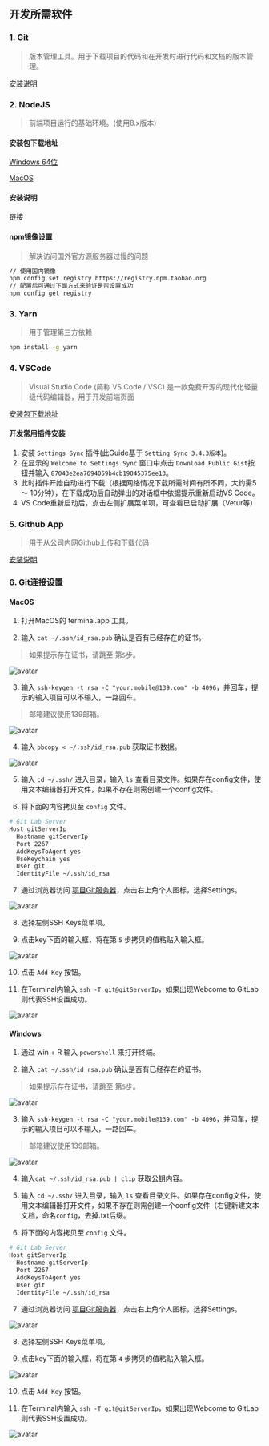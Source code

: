## 开发所需软件

### 1. Git

> 版本管理工具。用于下载项目的代码和在开发时进行代码和文档的版本管理。

  [安装说明](https://git-scm.com/book/zh/v2/%E8%B5%B7%E6%AD%A5-%E5%AE%89%E8%A3%85-Git)

### 2. NodeJS

> 前端项目运行的基础环境。(使用8.x版本)

#### 安装包下载地址

  [Windows 64位](https://nodejs.org/dist/latest-v8.x/node-v8.17.0-x64.msi)
  
  [MacOS](https://nodejs.org/dist/latest-v8.x/node-v8.17.0.pkg)

#### 安装说明
  
  [链接](http://www.runoob.com/nodejs/nodejs-install-setup.html)

#### npm镜像设置

> 解决访问国外官方源服务器过慢的问题

``` bash
// 使用国内镜像
npm config set registry https://registry.npm.taobao.org
// 配置后可通过下面方式来验证是否设置成功
npm config get registry
```

### 3. Yarn

> 用于管理第三方依赖

``` bash
npm install -g yarn
```

### 4. VSCode

> Visual Studio Code (简称 VS Code / VSC) 是一款免费开源的现代化轻量级代码编辑器，用于开发前端页面

  [安装包下载地址](https://code.visualstudio.com/download)
  
#### 开发常用插件安装

  1. 安装 `Settings Sync` 插件(此Guide基于 `Setting Sync 3.4.3版本`)。
  2. 在显示的 `Welcome to Settings Sync` 窗口中点击 `Download Public Gist`按钮并输入 `87043e2ea7694059b4cb19045375ee13`。
  3. 此时插件开始自动进行下载（根据网络情况下载所需时间有所不同，大约需5 ～ 10分钟），在下载成功后自动弹出的对话框中依据提示重新启动VS Code。
  4. VS Code重新启动后，点击左侧扩展菜单项，可查看已启动扩展（Vetur等）

### 5. Github App

> 用于从公司内网Github上传和下载代码

[安装说明](https://w3.ibm.com/help/#/article/github_ent_ibm/github_setup?requestedTopicId=github_ibm)

### 6. Git连接设置

#### MacOS

  1. 打开MacOS的 terminal.app 工具。
  
  2. 输入 `cat ~/.ssh/id_rsa.pub` 确认是否有已经存在的证书。
  > 如果提示存在证书，请跳至 第`5`步。
  
  ![avatar](./images/git-config-3.png)
  
  3. 输入 `ssh-keygen -t rsa -C "your.mobile@139.com" -b 4096`，并回车，提示的输入项目可以不输入，一路回车。
  > 邮箱建议使用139邮箱。
  
  ![avatar](./images/git-config-2.png)
  
  4. 输入 `pbcopy < ~/.ssh/id_rsa.pub` 获取证书数据。
  
  ![avatar](./images/git-config-4.png)
  
  5. 输入 `cd ~/.ssh/` 进入目录，输入 `ls` 查看目录文件。如果存在config文件，使用文本编辑器打开文件，如果不存在则需创建一个config文件。
  
  6. 将下面的内容拷贝至 `config` 文件。
  
  ```bash
  # Git Lab Server 
  Host gitServerIp
    Hostname gitServerIp
    Port 2267
    AddKeysToAgent yes
    UseKeychain yes
    User git
    IdentityFile ~/.ssh/id_rsa
  ```

  7. 通过浏览器访问 [项目Git服务器](http://gitServerIp/)，点击右上角个人图标，选择Settings。
  
  ![avatar](./images/git-config-1.png)
  
  8. 选择左侧SSH Keys菜单项。
  
  9. 点击key下面的输入框，将在第 `5` 步拷贝的值粘贴入输入框。
  
  ![avatar](./images/git-config-5.png)
  
  10. 点击 `Add Key` 按钮。
  
  11. 在Terminal内输入 `ssh -T git@gitServerIp`，如果出现Webcome to GitLab则代表SSH设置成功。
  
  ![avatar](./images/git-config-6.png)
  
#### Windows
  1. 通过 win + R 输入 `powershell` 来打开终端。
  
  2. 输入 `cat ~/.ssh/id_rsa.pub` 确认是否有已经存在的证书。
  > 如果提示存在证书，请跳至 第`5`步。
  
  ![avatar](./images/git-config-3.png)
  
  3. 输入 `ssh-keygen -t rsa -C "your.mobile@139.com" -b 4096`，并回车，提示的输入项目可以不输入，一路回车。
  > 邮箱建议使用139邮箱。
  
  ![avatar](./images/git-config-2.png)
  
  4. 输入`cat ~/.ssh/id_rsa.pub | clip` 获取公钥内容。
  
  5. 输入 `cd ~/.ssh/` 进入目录，输入 `ls` 查看目录文件。如果存在config文件，使用文本编辑器打开文件，如果不存在则需创建一个config文件（右键新建文本文档，命名`config`，去掉.txt后缀。
  
  6. 将下面的内容拷贝至 `config` 文件。
  
  ```bash
  # Git Lab Server
  Host gitServerIp
    Hostname gitServerIp
    Port 2267
    AddKeysToAgent yes
    User git
    IdentityFile ~/.ssh/id_rsa
  ```
  7. 通过浏览器访问 [项目Git服务器](http://gitServerIp/)，点击右上角个人图标，选择Settings。
  
  ![avatar](./images/git-config-1.png)
  
  8. 选择左侧SSH Keys菜单项。
  
  9. 点击key下面的输入框，将在第 `4` 步拷贝的值粘贴入输入框。
  
  ![avatar](./images/git-config-5.png)
  
  10. 点击 `Add Key` 按钮。
  
  11. 在Terminal内输入 `ssh -T git@gitServerIp`，如果出现Webcome to GitLab则代表SSH设置成功。
  
  ![avatar](./images/git-config-6.png)